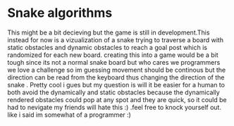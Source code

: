 # Snake algorithms
This might be a bit decieving but the game is still in development.This instead for now is a vizualization of a snake trying to traverse a board with static obstacles and dynamic obstacles to reach a goal post which is randomized for each new board.
creating this into a game would be a bit tough since its not a normal snake board but who cares we programmers we love a challenge so im guessing movement should be continous but the direction can be read from the keyboard thus changing the direction of the snake . Pretty cool i gues but my question is will it be easier for a human to both avoid the dynamically and static obstacles because the dynamically rendered obstacles could pop at any spot and they are quick, so it could be had to nevigate my friends will hate this :) .feel free to knock yourself out. like i said im somewhat of a programmer :)
